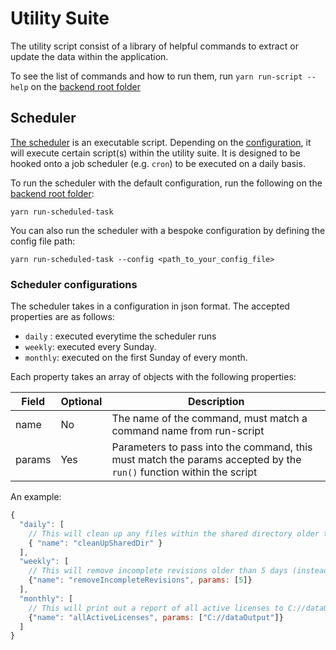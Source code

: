 # Utility Suite
The utility script consist of a library of helpful commands to extract or update the data within the application.

To see the list of commands and how to run them, run `yarn run-script --help` on the [backend root folder](../../../)

## Scheduler
[The scheduler](./scheduler.js) is an executable script. Depending on the [configuration](scheduler.config.js), it will execute certain script(s) within the utility suite. It is designed to be hooked onto a job scheduler (e.g. `cron`) to be executed on a daily basis.

To run the scheduler with the default configuration, run the following on the [backend root folder](../../../):
````
yarn run-scheduled-task
````

You can also run the scheduler with a bespoke configuration by defining the config file path:
````
yarn run-scheduled-task --config <path_to_your_config_file>
````

### Scheduler configurations
The scheduler takes in a configuration in json format. The accepted properties are as follows:
- `daily` : executed everytime the scheduler runs
- `weekly`: executed every Sunday.
- `monthly`: executed on the first Sunday of every month.

Each property takes an array of objects with the following properties:

| Field      | Optional | Description |
| ----------- | ----------- | ----------- |
| name      | No       | The name of the command, must match a command name from run-script |
| params   | Yes        | Parameters to pass into the command, this must match the params accepted by the `run()` function within the script |

An example:
````js
{
  "daily": [
    // This will clean up any files within the shared directory older than 14 days (using default params)
    { "name": "cleanUpSharedDir" } 
  ],
  "weekly": [
    // This will remove incomplete revisions older than 5 days (instead of the 14 days default)
    {"name": "removeIncompleteRevisions", params: [5]} 
  ],
  "monthly": [
    // This will print out a report of all active licenses to C://dataOutput
    {"name": "allActiveLicenses", params: ["C://dataOutput"]} 
  ]
}
````

